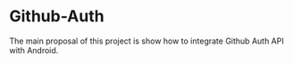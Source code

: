 # Github-Auth
The main proposal of this project is show how to integrate Github Auth API with Android.
